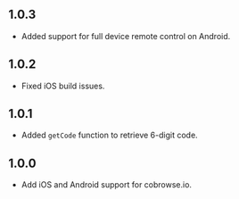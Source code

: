 ## 1.0.3

* Added support for full device remote control on Android.

## 1.0.2

* Fixed iOS build issues.

## 1.0.1

* Added `getCode` function to retrieve 6-digit code.

## 1.0.0

* Add iOS and Android support for cobrowse.io.
